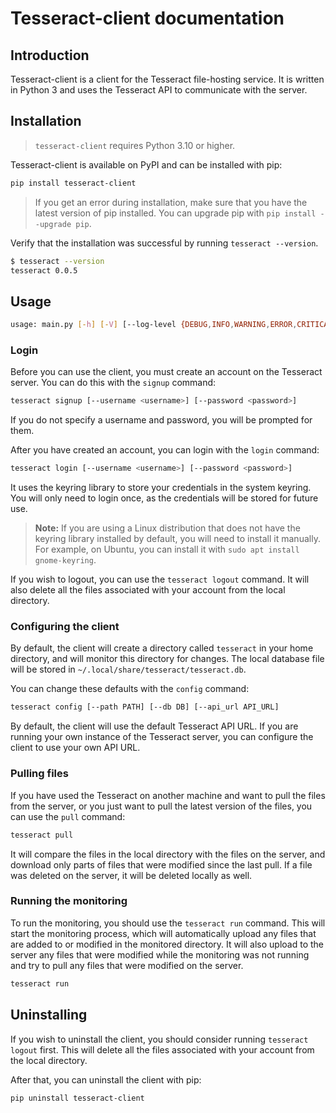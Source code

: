 # Tesseract-client documentation

## Introduction

Tesseract-client is a client for the Tesseract file-hosting service. It is written in Python 3 and uses the Tesseract API to communicate with the server.

## Installation

> `tesseract-client` requires Python 3.10 or higher.

Tesseract-client is available on PyPI and can be installed with pip:

```bash
pip install tesseract-client
```

> If you get an error during installation, make sure that you have the latest version of pip installed. You can upgrade pip with `pip install --upgrade pip`.

Verify that the installation was successful by running `tesseract --version`.

```bash
$ tesseract --version
tesseract 0.0.5
```

## Usage

```bash
usage: main.py [-h] [-V] [--log-level {DEBUG,INFO,WARNING,ERROR,CRITICAL}] {signup,login,logout,run,config,pull} ...
```

### Login

Before you can use the client, you must create an account on the Tesseract server. You can do this with the `signup` command:

```bash
tesseract signup [--username <username>] [--password <password>]
```

If you do not specify a username and password, you will be prompted for them.

After you have created an account, you can login with the `login` command:

```bash
tesseract login [--username <username>] [--password <password>]
```

It uses the keyring library to store your credentials in the system keyring. You will only need to login once, as the credentials will be stored for future use.

> **Note:** If you are using a Linux distribution that does not have the keyring library installed by default, you will need to install it manually. For example, on Ubuntu, you can install it with `sudo apt install gnome-keyring`.

If you wish to logout, you can use the `tesseract logout` command. It will also delete all the files associated with your account from the local directory.


### Configuring the client

By default, the client will create a directory called `tesseract` in your home directory, and will monitor this directory for changes. The local database file will be stored in `~/.local/share/tesseract/tesseract.db`.

You can change these defaults with the `config` command:

```bash
tesseract config [--path PATH] [--db DB] [--api_url API_URL]
```

By default, the client will use the default Tesseract API URL. If you are running your own instance of the Tesseract server, you can configure the client to use your own API URL.


### Pulling files

If you have used the Tesseract on another machine and want to pull the files from the server, or you just want to pull the latest version of the files, you can use the `pull` command:

```bash
tesseract pull
```

It will compare the files in the local directory with the files on the server, and download only parts of files that were modified since the last pull. If a file was deleted on the server, it will be deleted locally as well.


### Running the monitoring

To run the monitoring, you should use the `tesseract run` command. This will start the monitoring process, which will automatically upload any files that are added to or modified in the monitored directory. It will also upload to the server any files that were modified while the monitoring was not running and try to pull any files that were modified on the server.

```bash
tesseract run
```

## Uninstalling

If you wish to uninstall the client, you should consider running `tesseract logout` first. This will delete all the files associated with your account from the local directory.

After that, you can uninstall the client with pip:

```bash
pip uninstall tesseract-client
```
